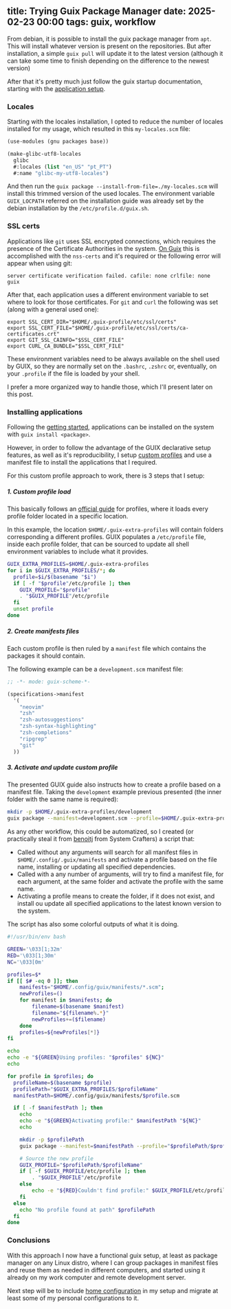 title: Trying Guix Package Manager
date: 2025-02-23 00:00
tags: guix, workflow
---

From debian, it is possible to install the guix package manager from `apt`. This will install whatever version is
present on the repositories. But after installation, a simple `guix pull` will update it to the latest version (although
it can take some time to finish depending on the difference to the newest version)

After that it's pretty much just follow the guix startup documentation, starting with the [application
setup](https://guix.gnu.org/manual/en/html_node/Application-Setup.html).

### Locales
Starting with the locales installation, I opted to reduce the number of locales installed for my usage, which resulted
in this `my-locales.scm` file:

```scheme
(use-modules (gnu packages base))

(make-glibc-utf8-locales
  glibc
  #:locales (list "en_US" "pt_PT")
  #:name "glibc-my-utf8-locales")
```

And then run the `guix package --install-from-file=./my-locales.scm` will install this trimmed version of the used
locales. The environment variable `GUIX_LOCPATH` referred on the installation guide was already set by the debian
installation by the `/etc/profile.d/guix.sh`.

### SSL certs

Applications like `git` uses SSL encrypted connections, which requires the presence of the Certificate Authorities in
the system. [On Guix](https://guix.gnu.org/manual/en/html_node/X_002e509-Certificates.html) this is accomplished with
the `nss-certs` and it's required or the following error will appear when using git:

```
server certificate verification failed. cafile: none crlfile: none guix
```

After that, each application uses a different environment variable to set where to look for those certificates. For
`git` and `curl` the following was set (along with a general used one):

```shell
export SSL_CERT_DIR="$HOME/.guix-profile/etc/ssl/certs"
export SSL_CERT_FILE="$HOME/.guix-profile/etc/ssl/certs/ca-certificates.crt"
export GIT_SSL_CAINFO="$SSL_CERT_FILE"
export CURL_CA_BUNDLE="$SSL_CERT_FILE"
```

These environment variables need to be always available on the shell used by GUIX, so they are normally set on the
`.bashrc`, `.zshrc` or, eventually, on your `.profile` if the file is loaded by your shell. 

I prefer a more organized way to handle those, which I'll present later on this post.

### Installing applications 

Following the [getting started](https://guix.gnu.org/manual/en/html_node/Getting-Started.html), applications can be
installed on the system with `guix install <package>`. 

However, in order to follow the advantage of the GUIX declarative setup features, as well as it's reproducibility, I
setup [custom profiles](https://guix.gnu.org/cookbook/en/html_node/Basic-setup-with-manifests.html) and use a manifest
file to install the applications that I required.

For this custom profile approach to work, there is 3 steps that I setup:

##### 1. Custom profile load

This basically follows an [official guide](https://guix.gnu.org/cookbook/en/html_node/Basic-setup-with-manifests.html)
for profiles, where it loads every profile folder located in a specific location.

In this example, the location `$HOME/.guix-extra-profiles` will contain folders corresponding a different profiles. GUIX
populates a `/etc/profile` file, inside each profile folder, that can be sourced to update all shell environment
variables to include what it provides.

```bash
GUIX_EXTRA_PROFILES=$HOME/.guix-extra-profiles
for i in $GUIX_EXTRA_PROFILES/*; do
  profile=$i/$(basename "$i")
  if [ -f "$profile"/etc/profile ]; then
    GUIX_PROFILE="$profile"
    . "$GUIX_PROFILE"/etc/profile
  fi
  unset profile
done
```
##### 2. Create manifests files

Each custom profile is then ruled by a `manifest` file which contains the packages it should contain. 

The following example can be a `development.scm` manifest file:

```scheme
;; -*- mode: guix-scheme-*-

(specifications->manifest
  '(
    "neovim"
    "zsh"
    "zsh-autosuggestions"
    "zsh-syntax-highlighting"
    "zsh-completions"
    "ripgrep"
    "git"
  ))
```

##### 3. Activate and update custom profile

The presented GUIX guide also instructs how to create a profile based on a manifest file. Taking the `development`
example previous presented (the inner folder with the same name is required):

```bash
mkdir -p $HOME/.guix-extra-profiles/development
guix package --manifest=development.scm --profile=$HOME/.guix-extra-profiles/development/development 
```

As any other workflow, this could be automatized, so I created (or practically steal it from
[benoitj](https://blog.benoitj.ca/) from System Crafters) a script that:

- Called without any arguments will search for all manifest files in `$HOME/.config/.guix/manifests` and activate a
  profile based on the file name, installing or updating all specified dependencies.
- Called with a any number of arguments, will try to find a manifest file, for each argument, at the same folder and
  activate the profile with the same name.
- Activating a profile means to create the folder, if it does not exist, and install ou update all specified
  applications to the latest known version to the system.

The script has also some colorful outputs of what it is doing.

```bash
#!/usr/bin/env bash

GREEN='\033[1;32m'
RED='\033[1;30m'
NC='\033[0m'

profiles=$*
if [[ $# -eq 0 ]]; then
    manifests="$HOME/.config/guix/manifests/*.scm";
    newProfiles=()
    for manifest in $manifests; do
        filename=$(basename $manifest)
        filename="${filename%.*}"
        newProfiles+=($filename)
    done
    profiles=${newProfiles[*]}
fi

echo
echo -e "${GREEN}Using profiles: "$profiles" ${NC}"
echo

for profile in $profiles; do
  profileName=$(basename $profile)
  profilePath="$GUIX_EXTRA_PROFILES/$profileName"
  manifestPath=$HOME/.config/guix/manifests/$profile.scm

  if [ -f $manifestPath ]; then
    echo
    echo -e "${GREEN}Activating profile:" $manifestPath "${NC}"
    echo

    mkdir -p $profilePath
    guix package --manifest=$manifestPath --profile="$profilePath/$profileName"

    # Source the new profile
    GUIX_PROFILE="$profilePath/$profileName"
    if [ -f $GUIX_PROFILE/etc/profile ]; then
        . "$GUIX_PROFILE"/etc/profile
    else
        echo -e "${RED}Couldn't find profile:" $GUIX_PROFILE/etc/profile "${NC}"
    fi
  else
    echo "No profile found at path" $profilePath
  fi
done

```


### Conclusions

With this approach I now have a functional guix setup, at least as package manager on any Linux distro, where I can
group packages in manifest files and reuse them as needed in different computers, and started using it already on my
work computer and remote development server.

Next step will be to include [home configuration](https://guix.gnu.org/manual/en/html_node/Home-Configuration.html) in
my setup and migrate at least some of my personal configurations to it.
